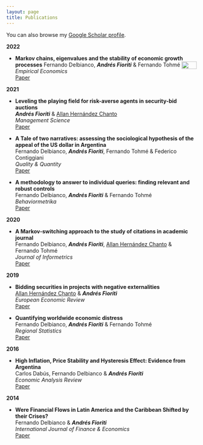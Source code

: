 ```yaml
---
layout: page
title: Publications
---
```


You can also browse my [Google Scholar profile](https://scholar.google.com/citations?user=SnXwYSsAAAAJ&hl=en).

**2022**

- **Markov chains, eigenvalues and the stability of economic growth processes**
  <img style="float: right;" width="40" height="20" src="/static/img/IO.jpg">
  Fernando Delbianco, _**Andrés Fioriti**_ & Fernando Tohmé  
  *Empirical Economics*  
  [Paper](https://link.springer.com/article/10.1007/s00181-022-02276-8)
  


**2021**

- **Leveling the playing field for risk-averse agents in security-bid auctions**  
  _**Andrés Fioriti**_ & [Allan Hernández Chanto](https://sites.google.com/site/aherchanto/)  
  *Management Science*  
  [Paper](https://pubsonline.informs.org/doi/10.1287/mnsc.2021.4080)
  
- **A Tale of two narratives: assessing the sociological hypothesis of the appeal of the US dollar in Argentina**  
  Fernando Delbianco, _**Andrés Fioriti**_, Fernando Tohmé & Federico Contiggiani  
  *Quality & Quantity*  
  [Paper](https://link.springer.com/article/10.1007/s11135-021-01280-x)
  
- **A methodology to answer to individual queries: finding relevant and robust controls**  
  Fernando Delbianco, _**Andrés Fioriti**_ & Fernando Tohmé  
  *Behaviormetrika*  
  [Paper](https://link.springer.com/article/10.1007/s41237-021-00136-w)
  
  
**2020**

- **A Markov-switching approach to the study of citations in academic journal**  
  Fernando Delbianco, _**Andrés Fioriti**_, [Allan Hernández Chanto](https://sites.google.com/site/aherchanto/) & Fernando Tohmé  
  *Journal of Informetrics*  
  [Paper](https://www.sciencedirect.com/science/article/abs/pii/S1751157720301851?via%3Dihub)
  
  
**2019**

- **Bidding securities in projects with negative externalities**  
  [Allan Hernández Chanto](https://sites.google.com/site/aherchanto/) & _**Andrés Fioriti**_   
  *European Economic Review*  
  [Paper](https://www.sciencedirect.com/science/article/abs/pii/S0014292119300807?via%3Dihub)
  
- **Quantifying worldwide economic distress**  
  Fernando Delbianco, _**Andrés Fioriti**_ & Fernando Tohmé  
  *Regional Statistics*  
  [Paper](https://ri.conicet.gov.ar/handle/11336/93242)
  

**2016**

- **High Inflation, Price Stability and Hysteresis Effect: Evidence from Argentina**  
  Carlos Dabús, Fernando Delbianco & _**Andrés Fioriti**_  
  *Economic Analysis Review*  
  [Paper](https://www.rae-ear.org/index.php/rae/article/view/452)
  
  
 **2014**

- **Were Financial Flows in Latin America and the Caribbean Shifted by their Crises?**  
  Fernando Delbianco & _**Andrés Fioriti**_  
  *International Journal of Finance & Economics*  
  [Paper](https://onlinelibrary.wiley.com/doi/10.1002/ijfe.1503)
